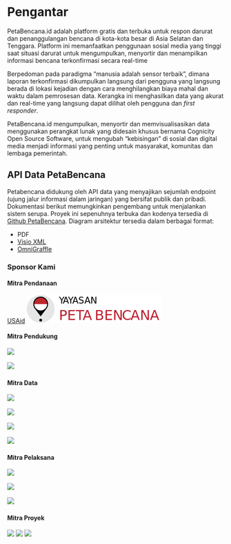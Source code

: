# Pengantar

PetaBencana.id adalah platform gratis dan terbuka untuk respon darurat dan penanggulangan bencana di kota-kota besar di Asia Selatan dan Tenggara. Platform ini memanfaatkan penggunaan sosial media yang tinggi saat situasi darurat untuk mengumpulkan, menyortir dan menampilkan informasi bencana terkonfirmasi secara real-time

Berpedoman pada paradigma “manusia adalah sensor terbaik”, dimana laporan terkonfirmasi dikumpulkan langsung dari pengguna yang langsung berada di lokasi kejadian dengan cara menghilangkan biaya mahal dan waktu dalam pemrosesan data. Kerangka ini menghasilkan data yang akurat dan real-time yang langsung dapat dilihat oleh pengguna dan _first responder_.

PetaBencana.id mengumpulkan, menyortir dan memvisualisasikan data menggunakan perangkat lunak yang didesain khusus bernama Cognicity Open Source Software, untuk mengubah “kebisingan” di sosial dan digital media menjadi informasi yang penting untuk masyarakat, komunitas dan lembaga pemerintah.

## API Data PetaBencana

Petabencana didukung oleh API data yang menyajikan sejumlah endpoint \(ujung jalur informasi dalam jaringan\) yang bersifat publik dan pribadi. Dokumentasi berikut memungkinkan pengembang untuk menjalankan sistem serupa. Proyek ini sepenuhnya terbuka dan kodenya tersedia di [Github PetaBencana](https://github.com/petabencana/). Diagram arsitektur tersedia dalam berbagai format:

* PDF
* [Visio XML](https://github.com/petabencana/petabencana-docs/tree/d8b3cac5b3bc2a65abd49d874bf9c5798e93eb97/petabencana.vdx)
* [OmniGraffle](https://github.com/petabencana/petabencana-docs/tree/d8b3cac5b3bc2a65abd49d874bf9c5798e93eb97/petabencana.graffle.zip)

### Sponsor Kami

#### Mitra Pendanaan

[USAid](.gitbook/assets/USAID-logo.png) ![PMI](<.gitbook/assets/Asset 1b.png>)

#### Mitra Pendukung

![](.gitbook/assets/pln_logo.png)

![](.gitbook/assets/bri_logo.png)

#### Mitra Data

![](.gitbook/assets/twitter_logo.png)

![](https://github.com/petabencana/petabencana-docs/tree/d8b3cac5b3bc2a65abd49d874bf9c5798e93eb97/Mapbox_logo.png)

![](.gitbook/assets/pasangmata_logo.png)

![](.gitbook/assets/jsc_logo.png)

#### Mitra Pelaksana

![](.gitbook/assets/bnpb_logo.png)

![](.gitbook/assets/jayaraya_logo.png)

![](.gitbook/assets/bpbd_logo.png)

#### Mitra Proyek

![](.gitbook/assets/Hot_logo.png) ![](.gitbook/assets/pcd_logo%20%281%29.png) ![](.gitbook/assets/cdl_logo.png)

